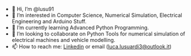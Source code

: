 - 👋 Hi, I’m @lusu91
- 👀 I’m interested in Computer Science, Numerical Simulation, Electrical Engineering and Arduino Stuff.
- 🌱 I’m currently learning Advanced Python Programming.
- 💞️ I’m looking to collaborate on Python Tools for numerical simulation of electrical machines and vehicle modelling.
- 📫 How to reach me: <a href="https://www.linkedin.com/in/luca-lusuardi-875871118?lipi=urn%3Ali%3Apage%3Ad_flagship3_profile_view_base_contact_details%3BTGhSWoLTQi6dWpsD%2BeA9Tw%3D%3D">Linkedin</a> or email (luca.lusuardi3@outlook.it)

<!---
lusu91/lusu91 is a ✨ special ✨ repository because its `README.md` (this file) appears on your GitHub profile.
You can click the Preview link to take a look at your changes.
--->
